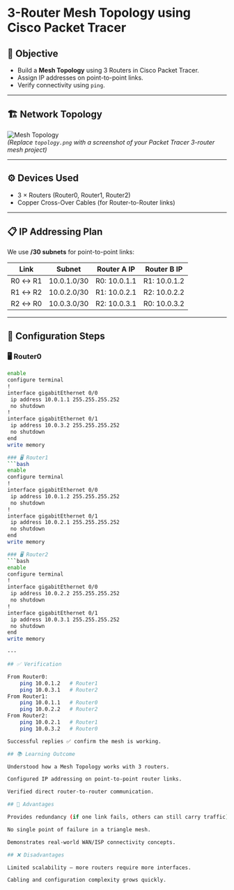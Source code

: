 # 3-Router Mesh Topology using Cisco Packet Tracer

## 📌 Objective
- Build a **Mesh Topology** using 3 Routers in Cisco Packet Tracer.  
- Assign IP addresses on point-to-point links.  
- Verify connectivity using `ping`.  

---

## 🏗️ Network Topology
![Mesh Topology](topology.png)  
*(Replace `topology.png` with a screenshot of your Packet Tracer 3-router mesh project)*  

---

## ⚙️ Devices Used
- 3 × Routers (Router0, Router1, Router2)  
- Copper Cross-Over Cables (for Router-to-Router links)  

---

## 📋 IP Addressing Plan
We use **/30 subnets** for point-to-point links:

| Link          | Subnet       | Router A IP  | Router B IP  |
|---------------|--------------|--------------|--------------|
| R0 ↔ R1       | 10.0.1.0/30  | R0: 10.0.1.1 | R1: 10.0.1.2 |
| R1 ↔ R2       | 10.0.2.0/30  | R1: 10.0.2.1 | R2: 10.0.2.2 |
| R2 ↔ R0       | 10.0.3.0/30  | R2: 10.0.3.1 | R0: 10.0.3.2 |

---

## 🔧 Configuration Steps

### 🖥️ Router0
```bash
enable
configure terminal
!
interface gigabitEthernet 0/0
 ip address 10.0.1.1 255.255.255.252
 no shutdown
!
interface gigabitEthernet 0/1
 ip address 10.0.3.2 255.255.255.252
 no shutdown
end
write memory

### 🖥️ Router1
```bash
enable
configure terminal
!
interface gigabitEthernet 0/0
 ip address 10.0.1.2 255.255.255.252
 no shutdown
!
interface gigabitEthernet 0/1
 ip address 10.0.2.1 255.255.255.252
 no shutdown
end
write memory

### 🖥️ Router2
```bash
enable
configure terminal
!
interface gigabitEthernet 0/0
 ip address 10.0.2.2 255.255.255.252
 no shutdown
!
interface gigabitEthernet 0/1
 ip address 10.0.3.1 255.255.255.252
 no shutdown
end
write memory

---

## ✅ Verification

From Router0:
    ping 10.0.1.2   # Router1
    ping 10.0.3.1   # Router2
From Router1:
    ping 10.0.1.1   # Router0
    ping 10.0.2.2   # Router2
From Router2:
    ping 10.0.2.1   # Router1
    ping 10.0.3.2   # Router0

Successful replies ✅ confirm the mesh is working.

## 📚 Learning Outcome

Understood how a Mesh Topology works with 3 routers.

Configured IP addressing on point-to-point router links.

Verified direct router-to-router communication.

## 🌟 Advantages

Provides redundancy (if one link fails, others can still carry traffic).

No single point of failure in a triangle mesh.

Demonstrates real-world WAN/ISP connectivity concepts.

## ❌ Disadvantages

Limited scalability — more routers require more interfaces.

Cabling and configuration complexity grows quickly.